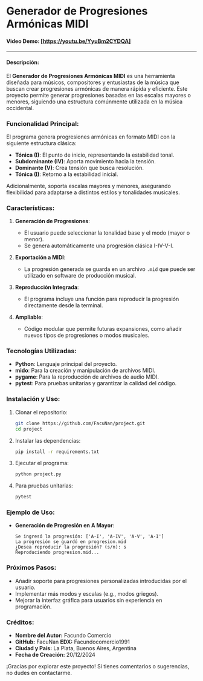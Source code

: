 # Generador de Progresiones Armónicas MIDI

#### Video Demo: [https://youtu.be/YyuBm2CYDQA]

---

#### Descripción:

El **Generador de Progresiones Armónicas MIDI** es una herramienta diseñada para músicos, compositores y entusiastas de la música que buscan crear progresiones armónicas de manera rápida y eficiente. Este proyecto permite generar progresiones basadas en las escalas mayores o menores, siguiendo una estructura comúnmente utilizada en la música occidental.

### Funcionalidad Principal:

El programa genera progresiones armónicas en formato MIDI con la siguiente estructura clásica:
- **Tónica (I)**: El punto de inicio, representando la estabilidad tonal.
- **Subdominante (IV)**: Aporta movimiento hacia la tensión.
- **Dominante (V)**: Crea tensión que busca resolución.
- **Tónica (I)**: Retorno a la estabilidad inicial.

Adicionalmente, soporta escalas mayores y menores, asegurando flexibilidad para adaptarse a distintos estilos y tonalidades musicales.

### Características:

1. **Generación de Progresiones**:
   - El usuario puede seleccionar la tonalidad base y el modo (mayor o menor).
   - Se genera automáticamente una progresión clásica I-IV-V-I.

2. **Exportación a MIDI**:
   - La progresión generada se guarda en un archivo `.mid` que puede ser utilizado en software de producción musical.

3. **Reproducción Integrada**:
   - El programa incluye una función para reproducir la progresión directamente desde la terminal.

4. **Ampliable**:
   - Código modular que permite futuras expansiones, como añadir nuevos tipos de progresiones o modos musicales.

### Tecnologías Utilizadas:

- **Python**: Lenguaje principal del proyecto.
- **mido**: Para la creación y manipulación de archivos MIDI.
- **pygame**: Para la reproducción de archivos de audio MIDI.
- **pytest**: Para pruebas unitarias y garantizar la calidad del código.

### Instalación y Uso:

1. Clonar el repositorio:
   ```bash
   git clone https://github.com/FacuNan/project.git
   cd project
   ```

2. Instalar las dependencias:
   ```bash
   pip install -r requirements.txt
   ```

3. Ejecutar el programa:
   ```bash
   python project.py
   ```

4. Para pruebas unitarias:
   ```bash
   pytest
   ```

### Ejemplo de Uso:

- **Generación de Progresión en A Mayor**:
   ```
   Se ingresó la progresión: ['A-I', 'A-IV', 'A-V', 'A-I']
   La progresión se guardó en progresion.mid
   ¿Desea reproducir la progresión? (s/n): s
   Reproduciendo progresion.mid...
   ```

### Próximos Pasos:

- Añadir soporte para progresiones personalizadas introducidas por el usuario.
- Implementar más modos y escalas (e.g., modos griegos).
- Mejorar la interfaz gráfica para usuarios sin experiencia en programación.

### Créditos:

- **Nombre del Autor:** Facundo Comercio
- **GitHub:** FacuNan
  **EDX:** Facundocomercio1991
- **Ciudad y País:** La Plata, Buenos Aires, Argentina
- **Fecha de Creación:** 20/12/2024

¡Gracias por explorar este proyecto! Si tienes comentarios o sugerencias, no dudes en contactarme.







